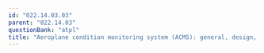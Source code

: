 ```yaml
---
id: "022.14.03.03"
parent: "022.14.03"
questionBank: "atpl"
title: "Aeroplane condition monitoring system (ACMS): general, design, operation"
---
```


